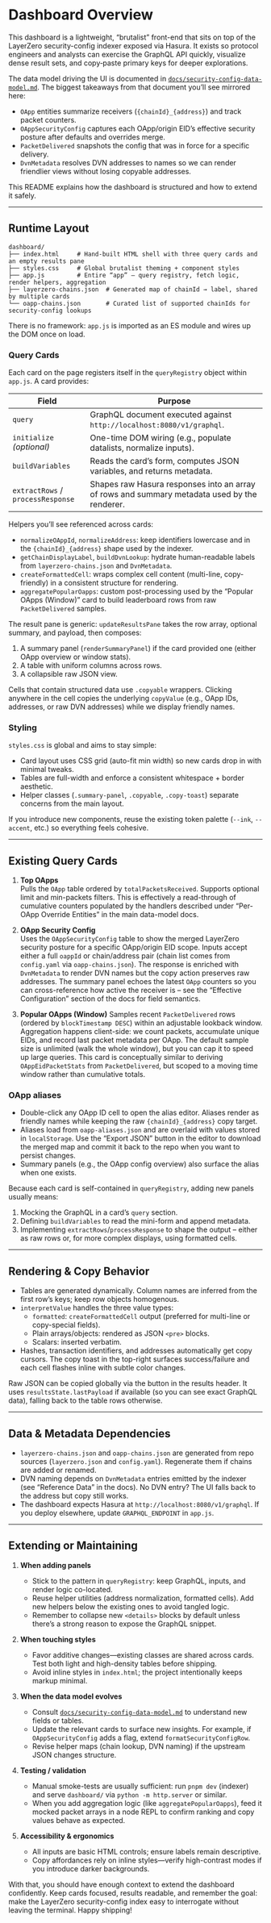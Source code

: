 # Dashboard Overview

This dashboard is a lightweight, “brutalist” front-end that sits on top of the LayerZero security-config indexer exposed via Hasura. It exists so protocol engineers and analysts can exercise the GraphQL API quickly, visualize dense result sets, and copy‑paste primary keys for deeper explorations.

The data model driving the UI is documented in [`docs/security-config-data-model.md`](../docs/security-config-data-model.md). The biggest takeaways from that document you’ll see mirrored here:

- `OApp` entities summarize receivers (`{chainId}_{address}`) and track packet counters.
- `OAppSecurityConfig` captures each OApp/origin EID’s effective security posture after defaults and overrides merge.
- `PacketDelivered` snapshots the config that was in force for a specific delivery.
- `DvnMetadata` resolves DVN addresses to names so we can render friendlier views without losing copyable addresses.

This README explains how the dashboard is structured and how to extend it safely.

---

## Runtime Layout

```
dashboard/
├── index.html     # Hand-built HTML shell with three query cards and an empty results pane
├── styles.css     # Global brutalist theming + component styles
├── app.js         # Entire “app” – query registry, fetch logic, render helpers, aggregation
├── layerzero-chains.json  # Generated map of chainId → label, shared by multiple cards
└── oapp-chains.json       # Curated list of supported chainIds for security-config lookups
```

There is no framework: `app.js` is imported as an ES module and wires up the DOM once on load.

### Query Cards

Each card on the page registers itself in the `queryRegistry` object within `app.js`. A card provides:

| Field | Purpose |
| --- | --- |
| `query` | GraphQL document executed against `http://localhost:8080/v1/graphql`. |
| `initialize` *(optional)* | One-time DOM wiring (e.g., populate datalists, normalize inputs). |
| `buildVariables` | Reads the card’s form, computes JSON variables, and returns metadata. |
| `extractRows` / `processResponse` | Shapes raw Hasura responses into an array of rows and summary metadata used by the renderer. |

Helpers you’ll see referenced across cards:

- `normalizeOAppId`, `normalizeAddress`: keep identifiers lowercase and in the `{chainId}_{address}` shape used by the indexer.
- `getChainDisplayLabel`, `buildDvnLookup`: hydrate human-readable labels from `layerzero-chains.json` and `DvnMetadata`.
- `createFormattedCell`: wraps complex cell content (multi-line, copy-friendly) in a consistent structure for rendering.
- `aggregatePopularOapps`: custom post-processing used by the “Popular OApps (Window)” card to build leaderboard rows from raw `PacketDelivered` samples.

The result pane is generic: `updateResultsPane` takes the row array, optional summary, and payload, then composes:

1. A summary panel (`renderSummaryPanel`) if the card provided one (either OApp overview or window stats).
2. A table with uniform columns across rows.
3. A collapsible raw JSON view.

Cells that contain structured data use `.copyable` wrappers. Clicking anywhere in the cell copies the underlying `copyValue` (e.g., OApp IDs, addresses, or raw DVN addresses) while we display friendly names.

### Styling

`styles.css` is global and aims to stay simple:

- Card layout uses CSS grid (auto-fit min width) so new cards drop in with minimal tweaks.
- Tables are full-width and enforce a consistent whitespace + border aesthetic.
- Helper classes (`.summary-panel`, `.copyable`, `.copy-toast`) separate concerns from the main layout.

If you introduce new components, reuse the existing token palette (`--ink`, `--accent`, etc.) so everything feels cohesive.

---

## Existing Query Cards

1. **Top OApps**  
   Pulls the `OApp` table ordered by `totalPacketsReceived`. Supports optional limit and min-packets filters. This is effectively a read-through of cumulative counters populated by the handlers described under “Per-OApp Override Entities” in the main data-model docs.

2. **OApp Security Config**  
   Uses the `OAppSecurityConfig` table to show the merged LayerZero security posture for a specific OApp/origin EID scope. Inputs accept either a full `oappId` or chain/address pair (chain list comes from `config.yaml` via `oapp-chains.json`). The response is enriched with `DvnMetadata` to render DVN names but the copy action preserves raw addresses. The summary panel echoes the latest `OApp` counters so you can cross-reference how active the receiver is – see the “Effective Configuration” section of the docs for field semantics.

3. **Popular OApps (Window)**
   Samples recent `PacketDelivered` rows (ordered by `blockTimestamp DESC`) within an adjustable lookback window. Aggregation happens client-side: we count packets, accumulate unique EIDs, and record last packet metadata per OApp. The default sample size is unlimited (walk the whole window), but you can cap it to speed up large queries. This card is conceptually similar to deriving `OAppEidPacketStats` from `PacketDelivered`, but scoped to a moving time window rather than cumulative totals.

### OApp aliases

- Double-click any OApp ID cell to open the alias editor. Aliases render as friendly names while keeping the raw `{chainId}_{address}` copy target.
- Aliases load from `oapp-aliases.json` and are overlaid with values stored in `localStorage`. Use the “Export JSON” button in the editor to download the merged map and commit it back to the repo when you want to persist changes.
- Summary panels (e.g., the OApp config overview) also surface the alias when one exists.

Because each card is self-contained in `queryRegistry`, adding new panels usually means:

1. Mocking the GraphQL in a card’s `query` section.
2. Defining `buildVariables` to read the mini-form and append metadata.
3. Implementing `extractRows`/`processResponse` to shape the output – either as raw rows or, for more complex displays, using formatted cells.

---

## Rendering & Copy Behavior

- Tables are generated dynamically. Column names are inferred from the first row’s keys; keep row objects homogenous.
- `interpretValue` handles the three value types:
  * `formatted`: `createFormattedCell` output (preferred for multi-line or copy-special fields).
  * Plain arrays/objects: rendered as JSON `<pre>` blocks.
  * Scalars: inserted verbatim.
- Hashes, transaction identifiers, and addresses automatically get copy cursors. The copy toast in the top-right surfaces success/failure and each cell flashes inline with subtle color changes.

Raw JSON can be copied globally via the button in the results header. It uses `resultsState.lastPayload` if available (so you can see exact GraphQL data), falling back to the table rows otherwise.

---

## Data & Metadata Dependencies

- `layerzero-chains.json` and `oapp-chains.json` are generated from repo sources (`layerzero.json` and `config.yaml`). Regenerate them if chains are added or renamed.
- DVN naming depends on `DvnMetadata` entries emitted by the indexer (see “Reference Data” in the docs). No DVN entry? The UI falls back to the address but copy still works.
- The dashboard expects Hasura at `http://localhost:8080/v1/graphql`. If you deploy elsewhere, update `GRAPHQL_ENDPOINT` in `app.js`.

---

## Extending or Maintaining

1. **When adding panels**
   - Stick to the pattern in `queryRegistry`: keep GraphQL, inputs, and render logic co-located.
   - Reuse helper utilities (address normalization, formatted cells). Add new helpers below the existing ones to avoid tangled logic.
   - Remember to collapse new `<details>` blocks by default unless there’s a strong reason to expose the GraphQL snippet.

2. **When touching styles**
   - Favor additive changes—existing classes are shared across cards. Test both light and high-density tables before shipping.
   - Avoid inline styles in `index.html`; the project intentionally keeps markup minimal.

3. **When the data model evolves**
   - Consult [`docs/security-config-data-model.md`](../docs/security-config-data-model.md) to understand new fields or tables.
   - Update the relevant cards to surface new insights. For example, if `OAppSecurityConfig` adds a flag, extend `formatSecurityConfigRow`.
   - Revise helper maps (chain lookup, DVN naming) if the upstream JSON changes structure.

4. **Testing / validation**
   - Manual smoke-tests are usually sufficient: run `pnpm dev` (indexer) and serve `dashboard/` via `python -m http.server` or similar.
   - When you add aggregation logic (like `aggregatePopularOapps`), feed it mocked packet arrays in a node REPL to confirm ranking and copy values behave as expected.

5. **Accessibility & ergonomics**
   - All inputs are basic HTML controls; ensure labels remain descriptive.
   - Copy affordances rely on inline styles—verify high-contrast modes if you introduce darker backgrounds.

With that, you should have enough context to extend the dashboard confidently. Keep cards focused, results readable, and remember the goal: make the LayerZero security-config index easy to interrogate without leaving the terminal. Happy shipping!
